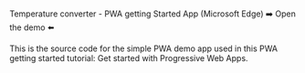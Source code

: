 Temperature converter - PWA getting Started App (Microsoft Edge)
➡️ Open the demo ⬅️

This is the source code for the simple PWA demo app used in this PWA getting started tutorial: Get started with Progressive Web Apps.
